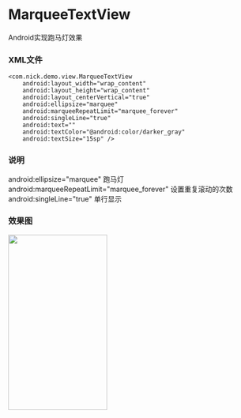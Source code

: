 # MarqueeTextView
Android实现跑马灯效果

### XML文件 

```
<com.nick.demo.view.MarqueeTextView
    android:layout_width="wrap_content"
    android:layout_height="wrap_content"
    android:layout_centerVertical="true"
    android:ellipsize="marquee"
    android:marqueeRepeatLimit="marquee_forever"
    android:singleLine="true"
    android:text=""
    android:textColor="@android:color/darker_gray"
    android:textSize="15sp" />
```

### 说明
		    
 android:ellipsize="marquee"  跑马灯  
 android:marqueeRepeatLimit="marquee_forever" 设置重复滚动的次数  
 android:singleLine="true"  单行显示
 
### 效果图

<img width="200" height="355" src="https://github.com/zhangxiaofan918/MarqueeTextView/blob/master/Images/device-2016-11-16-210740.gif"/>
